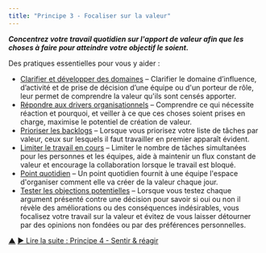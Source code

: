 ```yaml
---
title: "Principe 3 - Focaliser sur la valeur"
---
```




**_Concentrez votre travail quotidien sur l'apport de valeur afin que les choses à faire pour atteindre votre objectif le soient._**

Des pratiques essentielles pour vous y aider :

-   [Clarifier et développer des domaines](clarify-and-develop-domains.html.html) – Clarifier le domaine d’influence, d’activité et de prise de décision d’une équipe ou d'un porteur de rôle, leur permet de comprendre la valeur qu'ils sont censés apporter.
-   [Répondre aux drivers organisationnels](respond-to-organizational-drivers.html.html) – Comprendre ce qui nécessite réaction et pourquoi, et veiller à ce que ces choses soient prises en charge, maximise le potentiel de création de valeur.
-   [Prioriser les backlogs](prioritize-backlogs.html.html) – Lorsque vous priorisez votre liste de tâches par valeur,  ceux sur lesquels il faut travailler en premier apparaît évident.
-   [Limiter le travail en cours](limit-work-in-progress.html.html) – Limiter le nombre de tâches simultanées pour les personnes et les équipes, aide à maintenir un flux constant de valeur et encourage la collaboration lorsque le travail est bloqué.
-   [Point quotidien](daily-standup.html.html) – Un point quotidien fournit à une équipe l'espace d'organiser comment elle va créer de la valeur chaque jour.
-   [Tester les objections potentielles](test-arguments-qualify-as-objections.html.html) – Lorsque vous testez chaque argument présenté contre une décision pour savoir si oui ou non il révèle des améliorations ou des conséquences indésirables, vous focalisez votre travail sur la valeur et évitez de vous laisser détourner par des opinions non fondées ou par des préférences personnelles.


<div class="bottom-nav">
<a href="navigation.html" title="Remonter: Trois principes pour naviguer">▲</a> <a href="sense-respond.html" title="Lire la suite : Principe 4 - Sentir &amp; réagir">▶ Lire la suite : Principe 4 - Sentir &amp; réagir</a>
</div>


<script type="text/javascript">
Mousetrap.bind('g n', function() {
    window.location.href = 'sense-respond.html';
    return false;
});
</script>

